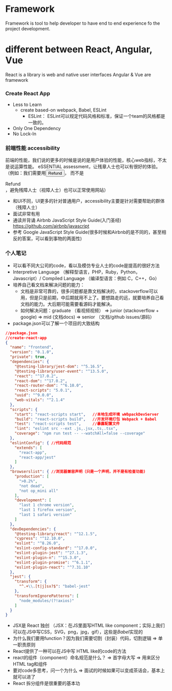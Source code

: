 # Framework

Framework is tool to help developer to have end to end experience fo the project development.

# different between React, Angular, Vue

React is a library is web and native user interfaces
Angular & Vue are framework 

### Create React App

- Less to Learn
  - create based-on webpack, Babel, ESLint
    - ESLint： ESLint可以规定代码风格和标准，保证一个team的风格都是一致的。
- Only One Dependency
- No Lock-In

### 前端性能 accessibility

前端的性能，我们说的更多的时候是说的是用户体验的性能，核心web指标，不太是说运算性能。
eSSENTIAL assessment，让残章人士也可以有很好的体验。（例如：我们需要用<Button>Refund</Button>，
而不是<div>Refund<div>，避免残障人士（视障人士）也可以正常使用网站）

- 和UI不同，UI更多的针对普通用户，accessibility主要是针对需要帮助的群体（残障人士）
- 面试非常有用
- 通读并背诵 Airbnb JavaScript Style Guide(入门圣经) https://github.com/airbnb/javascript
- 参考 Google JavaScript Style Guide(很多时候和Airbnb的是不同的，甚至相反的答案，可以看到事物的两面性)

### 个人笔记
- 可以看不同大公司的code，看以及模仿专业人士的code是提高的很好方法
- Interpretive Language （解释型语言，PHP，Ruby，Python，Javascript）/ Compiled Language （编译型语言：例如 C，C++，Go）
- 培养自己看文档来解决问题的能力：
  - 文档是非常可靠的，很多问题都是靠文档解决的，stackoverflow可以用，但是只是前期，中后期就用不上了。要想路走的远，就要培养自己看文档的能力。大后期可能需要看源码才能解决。
  - 如何解决问题：graduate （看视频视频） => junior (stackoverflow + google) => mid (文档docs) => senior （文档/github issues/源码）
- package.json可以了解一个项目的大致结构


```json
//package.json 
//create-react-app
{
  "name": "frontend",
  "version": "0.1.0",
  "private": true,
  "dependencies": {
    "@testing-library/jest-dom": "^5.16.5",
    "@testing-library/user-event": "^13.5.0",
    "react": "^17.0.2",
    "react-dom": "^17.0.2",
    "react-router-dom": "^6.10.0",
    "react-scripts": "5.0.1",
    "uuid": "^9.0.0",
    "web-vitals": "^2.1.4"
  },
  "scripts": {
    "start": "react-scripts start",   //本地生成环境 wWbpackDevServer
    "build": "react-scripts build",   //开发环境打包 Webpack + Babel
    "test": "react-scripts test",     //暴露配置文件
    "lint": "eslint src --ext .js,.jsx,.ts,.tsx",
    "coverage": "npm run test -- --watchAll=false --coverage"
  },
  "eslintConfig": { //代码规范
    "extends": [
      "react-app",
      "react-app/jest"
    ]
  },
  "browserslist": { //浏览器兼容声明（只是一个声明，并不是有检查功能)
    "production": [
      ">0.2%",
      "not dead",
      "not op_mini all"
    ],
    "development": [
      "last 1 chrome version",
      "last 1 firefox version",
      "last 1 safari version"
    ]
  },
  "devDependencies": {
    "@testing-library/react": "^12.1.5",
    "cypress": "^12.10.0",
    "eslint": "^8.26.0",
    "eslint-config-standard": "^17.0.0",
    "eslint-plugin-jest": "^27.1.3",
    "eslint-plugin-n": "^15.3.0",
    "eslint-plugin-promise": "^6.1.1",
    "eslint-plugin-react": "^7.31.10"
  },
  "jest": {
    "transform": {
      "^.+\\.[t|j]sx?$": "babel-jest"
    },
    "transformIgnorePatterns": [
      "node_modules/(?!axios)"
    ]
  }
}
```

- JSX是 React 独创 （JSX：在JS里面写HTML like component；实际上我们可以在JS中写CSS，SVG，png，jpg，gif），这些是*Babel*实现的
- 为什么我们要用function？因为我们需要切割（封装）代码，切割逻辑 => 单一职责原则
- React提供了一种可以在JS中写 HTML like的code的方法
- react的组件（component）命名规范是什么？ => 首字母大写 => 用来区分HTML tag和组件
- 要对code多思考，问一个为什么 => 面试的时候如果可以变成茶话会，基本上就可以进了
- React 拆分组件是很重要的基本功

